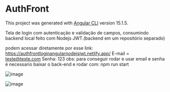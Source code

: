 # AuthFront

This project was generated with [Angular CLI](https://github.com/angular/angular-cli) version 15.1.5.

Tela de login com autenticação e validação de campos, consumindo backend local feito com Nodejs JWT.(backend em um repositório separado)

podem acessar diretamente por esse link: https://authfrontloginangularnodejsjwt.netlify.app/
E-mail = teste@teste.com
Senha: 123
obs: para conseguir rodar e usar email e senha é necessario baixar o back-end e rodar com: npm run start

![image](https://user-images.githubusercontent.com/104870722/224365350-74424738-b191-448a-bc75-a02bab6139ac.png)

![image](https://user-images.githubusercontent.com/104870722/224365478-31aed518-b7e4-427d-b319-b4b61a763d19.png)

